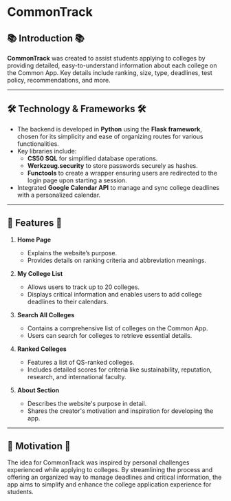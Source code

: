 # CommonTrack

## 📚 Introduction  📚
**CommonTrack** was created to assist students applying to colleges by providing detailed, easy-to-understand information about each college on the Common App. Key details include ranking, size, type, deadlines, test policy, recommendations, and more.

---

## 🛠️ Technology & Frameworks 🛠️
- The backend is developed in **Python** using the **Flask framework**, chosen for its simplicity and ease of organizing routes for various functionalities.  
- Key libraries include:  
  - **CS50 SQL** for simplified database operations.  
  - **Werkzeug.security** to store passwords securely as hashes.  
  - **Functools** to create a wrapper ensuring users are redirected to the login page upon starting a session.  
- Integrated **Google Calendar API** to manage and sync college deadlines with a personalized calendar.  

---

## 🎨 Features 🎨
1. **Home Page**  
   - Explains the website’s purpose.  
   - Provides details on ranking criteria and abbreviation meanings.  

2. **My College List**  
   - Allows users to track up to 20 colleges.  
   - Displays critical information and enables users to add college deadlines to their calendars.  

3. **Search All Colleges**  
   - Contains a comprehensive list of colleges on the Common App.  
   - Users can search for colleges to retrieve essential details.  

4. **Ranked Colleges**  
   - Features a list of QS-ranked colleges.  
   - Includes detailed scores for criteria like sustainability, reputation, research, and international faculty.  

5. **About Section**  
   - Describes the website's purpose in detail.  
   - Shares the creator's motivation and inspiration for developing the app.  

---

## 🚀 Motivation 🚀
The idea for CommonTrack was inspired by personal challenges experienced while applying to colleges. By streamlining the process and offering an organized way to manage deadlines and critical information, the app aims to simplify and enhance the college application experience for students.
